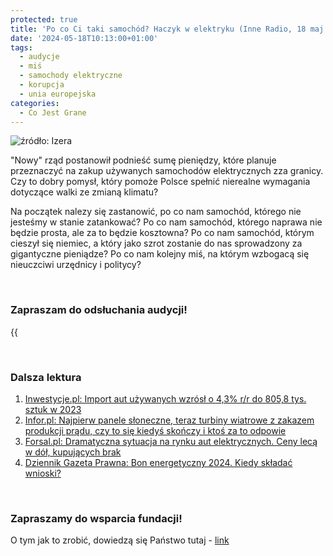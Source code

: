 ```yaml
---
protected: true
title: 'Po co Ci taki samochód? Haczyk w elektryku (Inne Radio, 18 maj 2024)'
date: '2024-05-18T10:13:00+01:00'
tags:
  - audycje
  - miś
  - samochody elektryczne
  - korupcja
  - unia europejska
categories:
  - Co Jest Grane
---
```

![źródło: Izera](/uploads/CJG_66_2024_05_18.jpg)


"Nowy" rząd postanowił podnieść sumę pieniędzy, które planuje przeznaczyć na zakup używanych samochodów elektrycznych zza granicy. Czy to dobry pomysł, który pomoże Polsce spełnić nierealne wymagania dotyczące walki ze zmianą klimatu? 

Na początek nalezy się zastanowić, po co nam samochód, którego nie jesteśmy w stanie zatankować? Po co nam samochód, którego naprawa nie będzie prosta, ale za to będzie kosztowna? Po co nam samochód, którym cieszył się niemiec, a który jako szrot zostanie do nas sprowadzony za gigantyczne pieniądze? Po co nam kolejny miś, na którym wzbogacą się nieuczciwi urzędnicy i politycy?

<br>


### Zapraszam do odsłuchania audycji!

{{<audio src="audio/LONG CJG_66_2024_05_18.mp3" caption="Zapis audycji CJG, publikowanej na łamach Innego Radia Głuchołazy w dniu 18 maja 2024">}}

<br>
 
### Dalsza lektura

1. [Inwestycje.pl: Import aut używanych wzrósł o 4,3% r/r do 805,8 tys. sztuk w 2023](https://inwestycje.pl/biznes/import-aut-uzywanych-wzrosl-o-43-r-r-do-8058-tys-sztuk-w-2023/) 
2. [Infor.pl: Najpierw panele słoneczne, teraz turbiny wiatrowe z zakazem produkcji prądu, czy to się kiedyś skończy i ktoś za to odpowie](https://www.infor.pl/twoje-pieniadze/koszty-utrzymania/6600647,wylaczenia-z-sieci-dotkna-wszystkich-produkujacych-prad-z-fotowoltaiki-iturbin-wiatrowych.html)
3. [Forsal.pl: Dramatyczna sytuacja na rynku aut elektrycznych. Ceny lecą w dół, kupujących brak](https://forsal.pl/biznes/motoryzacja/artykuly/9501123,dramatyczna-sytuacja-na-rynku-aut-elektrycznych-ceny-leca-w-dol-kupu.html)
4. [Dziennik Gazeta Prawna: Bon energetyczny 2024. Kiedy składać wnioski?](https://serwisy.gazetaprawna.pl/emerytury-i-renty/artykuly/9500508,bon-energetyczny-2024-kiedy-skladac-wnioski-znamy-nowy-termin.html)

<br>

### Zapraszamy do wsparcia fundacji!
O tym jak to zrobić, dowiedzą się Państwo tutaj - [link](https://audycje.com.pl/posts/wsparcie/)